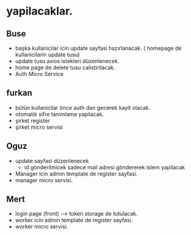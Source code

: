 # yapilacaklar.
## Buse
* başka kullanicilar icin update sayfasi hazırlanacak. ( homepage de kullanicilarin update tusu)
* update tusu axios istekleri düzenlenecek.
* home page de delete tusu calistirilacak.
* Auth Micro Service


## furkan
* bütün kullanicilar önce auth dan gecerek kayit olacak.
* otomatik sifre tanimlama yapilacak.
* şirket register
* şirket micro servisi

## Oguz
* update sayfasi düzenlenecek
  * id gönderilmicek sadece mail adresi göndererek islem yapilacak
* Manager icin admin template de register sayfasi.
* manager micro servisi.

## Mert
* login page (front) --> token storage de tutulacak.
* worker icin admin template de register sayfasi.
* worker micro servisi.

